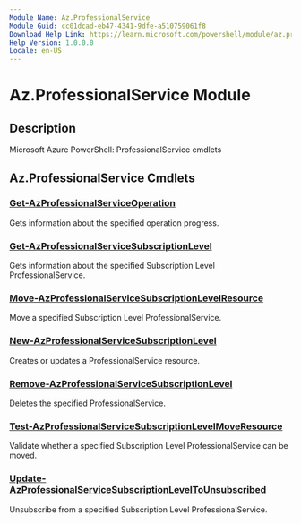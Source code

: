 ```yaml
---
Module Name: Az.ProfessionalService
Module Guid: cc01dcad-eb47-4341-9dfe-a510759061f8
Download Help Link: https://learn.microsoft.com/powershell/module/az.professionalservice
Help Version: 1.0.0.0
Locale: en-US
---
```


# Az.ProfessionalService Module
## Description
Microsoft Azure PowerShell: ProfessionalService cmdlets

## Az.ProfessionalService Cmdlets
### [Get-AzProfessionalServiceOperation](Get-AzProfessionalServiceOperation.md)
Gets information about the specified operation progress.

### [Get-AzProfessionalServiceSubscriptionLevel](Get-AzProfessionalServiceSubscriptionLevel.md)
Gets information about the specified Subscription Level ProfessionalService.

### [Move-AzProfessionalServiceSubscriptionLevelResource](Move-AzProfessionalServiceSubscriptionLevelResource.md)
Move a specified Subscription Level ProfessionalService.

### [New-AzProfessionalServiceSubscriptionLevel](New-AzProfessionalServiceSubscriptionLevel.md)
Creates or updates a ProfessionalService resource.

### [Remove-AzProfessionalServiceSubscriptionLevel](Remove-AzProfessionalServiceSubscriptionLevel.md)
Deletes the specified ProfessionalService.

### [Test-AzProfessionalServiceSubscriptionLevelMoveResource](Test-AzProfessionalServiceSubscriptionLevelMoveResource.md)
Validate whether a specified Subscription Level ProfessionalService can be moved.

### [Update-AzProfessionalServiceSubscriptionLevelToUnsubscribed](Update-AzProfessionalServiceSubscriptionLevelToUnsubscribed.md)
Unsubscribe from a specified Subscription Level ProfessionalService.

